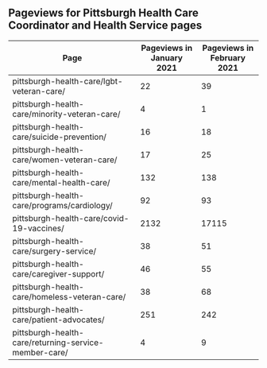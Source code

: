 ## Pageviews for Pittsburgh Health Care Coordinator and Health Service pages 

|	Page	|	Pageviews in January 2021	|	Pageviews in February 2021	|
|	----	|	----	|	----	|
|	pittsburgh-health-care/lgbt-veteran-care/	|	22	|	39	|
|	pittsburgh-health-care/minority-veteran-care/	|	4	|	1	|
|	pittsburgh-health-care/suicide-prevention/	|	16	|	18	|
|	pittsburgh-health-care/women-veteran-care/	|	17	|	25	|
|	pittsburgh-health-care/mental-health-care/	|	132	|	138	|
|	pittsburgh-health-care/programs/cardiology/	|	92	|	93	|
|	pittsburgh-health-care/covid-19-vaccines/	|	2132	|	17115	|
|	pittsburgh-health-care/surgery-service/	|	38	|	51	|
|	pittsburgh-health-care/caregiver-support/	|	46	|	55	|
|	pittsburgh-health-care/homeless-veteran-care/	|	38	|	68	|
|	pittsburgh-health-care/patient-advocates/	|	251	|	242	|
|	pittsburgh-health-care/returning-service-member-care/	|	4	|	9	|
